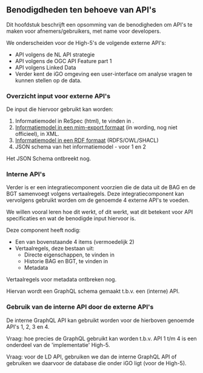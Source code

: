 ## Benodigdheden ten behoeve van API's

Dit hoofdstuk beschrijft een opsomming van de benodigheden om API's te maken voor afnemers/gebruikers, met name voor developers.  

We onderscheiden voor de High-5's de volgende externe API's: 

* API volgens de NL API strategie
* API volgens de OGC API Feature part 1
* API volgens Linked Data
* Verder kent de iGO omgeving een user-interface om analyse vragen te kunnen stellen op de data. 

### Overzicht input voor externe API's 

De input die hiervoor gebruikt kan worden: 

1. Informatiemodel in ReSpec (html), te vinden in [](#imsor-gebouw-0). 
2. [Informatiemodel in een mim-export formaat](https://github.com/Geonovum/disgeo-demo-3a/blob/main/implementatie/imsor-gebouw-high5-20211130.xml) (in wording, nog niet officieel), in XML.
3. [Informatiemodel in een RDF formaat](https://github.com/Geonovum/disgeo-demo-3a/blob/main/implementatie/imsor-gebouw-high5-20211130.ttl) (RDFS/OWL/SHACL)
4. JSON schema van het informatiemodel - voor 1 en 2 

<aside class="issue">Het JSON Schema ontbreekt nog.</aside>

### Interne API's 

Verder is er een integratiecomponent voorzien die de data uit de BAG en de BGT samenvoegt volgens vertaalregels. 
Deze integratiecomponent kan vervolgens gebruikt worden om de genoemde 4 externe API's te voeden. 

We willen vooral leren hoe dit werkt, of dit werkt, wat dit betekent voor API specificaties en wat de benodigde input hiervoor is.

Deze component heeft nodig: 

 * Een van bovenstaande 4 items (vermoedelijk 2)
 * Vertaalregels, deze bestaan uit: 
   * Directe eigenschappen, te vinden in [](#gebouwen-van-bron-naar-sor)
   * Historie BAG en BGT, te vinden in [](#specificatie-van-de-vertaling-van-historie) 
   * Metadata 

<aside class="issue">Vertaalregels voor metadata ontbreken nog.</aside>

Hiervan wordt een GraphQL schema gemaakt t.b.v. een (interne) API.

### Gebruik van de interne API door de externe API's 

De interne GraphQL API kan gebruikt worden voor de hierboven genoemde API's 1, 2, 3 en 4. 

Vraag: hoe precies de GraphQL gebruikt kan worden t.b.v. API 1 t/m 4 is een onderdeel van de 'implementatie' High-5.  

Vraag: voor de LD API, gebruiken we dan de interne GraphQL API of gebruiken we daarvoor de database die onder iGO ligt (voor de High-5). 
